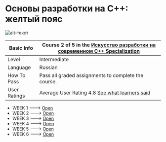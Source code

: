 # Основы разработки на C++: желтый пояс

![alt-текст](img.jpg)

| Basic Info | Course 2 of 5 in the [Искусство разработки на современном C++ Specialization](https://www.coursera.org/learn/c-plus-plus-yellow)|
| ------------- | ------------- |
| Level | Intermediate |
| Language | Russian |
| How To Pass | Pass all graded assignments to complete the course. |
| User Ratings | Average User Rating 4.8 [See what learners said](https://www.coursera.org/learn/c-plus-plus-yellow#ratings)|

* WEEK 1 ---> [Open](Week_1)
* WEEK 2 ---> [Open](Week_2)
* WEEK 3 ---> [Open](Week_3)
* WEEK 4 ---> [Open](Week_4)
* WEEK 5 ---> [Open](Week_5)
* WEEK 6 ---> [Open](Week_6)
